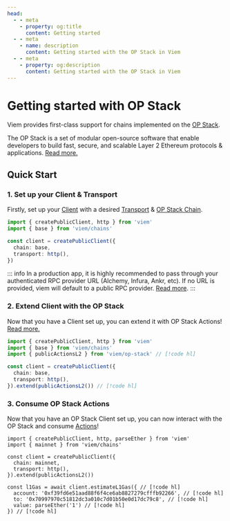 ```yaml
---
head:
  - - meta
    - property: og:title
      content: Getting started
  - - meta
    - name: description
      content: Getting started with the OP Stack in Viem
  - - meta
    - property: og:description
      content: Getting started with the OP Stack in Viem
---
```


# Getting started with OP Stack

Viem provides first-class support for chains implemented on the [OP Stack](https://docs.optimism.io/getting-started-op-stack).

The OP Stack is a set of modular open-source software that enable developers to build fast, secure, and scalable Layer 2 Ethereum protocols & applications. [Read more.](https://docs.optimism.io/getting-started-op-stack)

## Quick Start

### 1. Set up your Client & Transport

Firstly, set up your [Client](/docs/clients/intro) with a desired [Transport](/docs/clients/intro) & [OP Stack Chain](./op-stack/chains.md).

```ts {4-7}
import { createPublicClient, http } from 'viem'
import { base } from 'viem/chains'

const client = createPublicClient({
  chain: base,
  transport: http(),
})
```

::: info
In a production app, it is highly recommended to pass through your authenticated RPC provider URL (Alchemy, Infura, Ankr, etc). If no URL is provided, viem will default to a public RPC provider. [Read more](/docs/clients/transports/http.html#usage).
:::

### 2. Extend Client with the OP Stack

Now that you have a Client set up, you can extend it with OP Stack Actions! [Read more.](./op-stack/client.md)

```ts
import { createPublicClient, http } from 'viem'
import { base } from 'viem/chains'
import { publicActionsL2 } from 'viem/op-stack' // [!code hl]

const client = createPublicClient({
  chain: base,
  transport: http(),
}).extend(publicActionsL2()) // [!code hl]
```

### 3. Consume OP Stack Actions

Now that you have an OP Stack Client set up, you can now interact with the OP Stack and consume [Actions](./op-stack/actions/estimateL1Gas.md)!

```tsx
import { createPublicClient, http, parseEther } from 'viem'
import { mainnet } from 'viem/chains'

const client = createPublicClient({
  chain: mainnet,
  transport: http(),
}).extend(publicActionsL2()) 

const l1Gas = await client.estimateL1Gas({ // [!code hl]
  account: '0xf39fd6e51aad88f6f4ce6ab8827279cfffb92266', // [!code hl]
  to: '0x70997970c51812dc3a010c7d01b50e0d17dc79c8', // [!code hl]
  value: parseEther('1') // [!code hl]
}) // [!code hl]
```